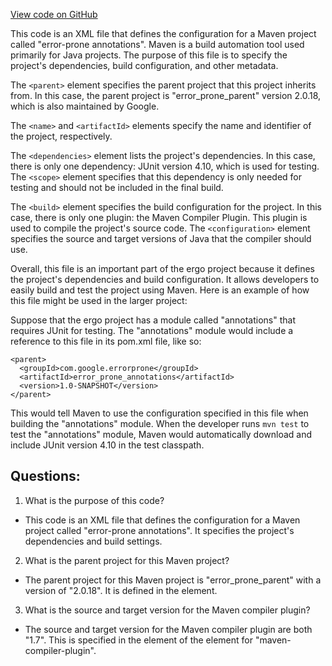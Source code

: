 [View code on GitHub](https://github.com/ergoplatform/ergo/target/streams/_global/assemblyOption/_global/streams/assembly/e0dc54d90388f798f7d8d2dd1d94f2a8dc713f2f_5f65affce1684999e2f4024983835efc3504012e_da39a3ee5e6b4b0d3255bfef95601890afd80709/META-INF/maven/com.google.errorprone/error_prone_annotations/pom.xml)

This code is an XML file that defines the configuration for a Maven project called "error-prone annotations". Maven is a build automation tool used primarily for Java projects. The purpose of this file is to specify the project's dependencies, build configuration, and other metadata. 

The `<parent>` element specifies the parent project that this project inherits from. In this case, the parent project is "error_prone_parent" version 2.0.18, which is also maintained by Google. 

The `<name>` and `<artifactId>` elements specify the name and identifier of the project, respectively. 

The `<dependencies>` element lists the project's dependencies. In this case, there is only one dependency: JUnit version 4.10, which is used for testing. The `<scope>` element specifies that this dependency is only needed for testing and should not be included in the final build. 

The `<build>` element specifies the build configuration for the project. In this case, there is only one plugin: the Maven Compiler Plugin. This plugin is used to compile the project's source code. The `<configuration>` element specifies the source and target versions of Java that the compiler should use. 

Overall, this file is an important part of the ergo project because it defines the project's dependencies and build configuration. It allows developers to easily build and test the project using Maven. Here is an example of how this file might be used in the larger project:

Suppose that the ergo project has a module called "annotations" that requires JUnit for testing. The "annotations" module would include a reference to this file in its pom.xml file, like so:

```
<parent>
  <groupId>com.google.errorprone</groupId>
  <artifactId>error_prone_annotations</artifactId>
  <version>1.0-SNAPSHOT</version>
</parent>
```

This would tell Maven to use the configuration specified in this file when building the "annotations" module. When the developer runs `mvn test` to test the "annotations" module, Maven would automatically download and include JUnit version 4.10 in the test classpath.
## Questions: 
 1. What is the purpose of this code?
- This code is an XML file that defines the configuration for a Maven project called "error-prone annotations". It specifies the project's dependencies and build settings.

2. What is the parent project for this Maven project?
- The parent project for this Maven project is "error_prone_parent" with a version of "2.0.18". It is defined in the <parent> element.

3. What is the source and target version for the Maven compiler plugin?
- The source and target version for the Maven compiler plugin are both "1.7". This is specified in the <configuration> element of the <plugin> element for "maven-compiler-plugin".